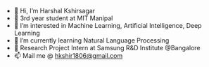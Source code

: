 - 👋 Hi, I’m Harshal Kshirsagar
- 🏫 3rd year student at MIT Manipal 
- 👀 I’m interested in Machine Learning, Artificial Intelligence, Deep Learning
- 🌱 I’m currently learning Natural Language Processing
- 💼 Research Project Intern at Samsung R&D Institute @Bangalore
- 📫 Mail me @ hkshir1806@gmail.com
